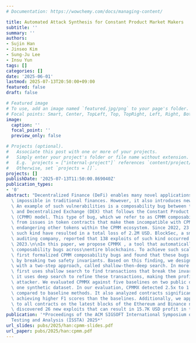 ```yaml
---
# Documentation: https://wowchemy.com/docs/managing-content/

title: Automated Attack Synthesis for Constant Product Market Makers
subtitle: ''
summary: ''
authors:
- Sujin Han
- Jinseo Kim
- Sung-Ju Lee
- Insu Yun
tags: []
categories: []
date: '2025-06-01'
lastmod: 2025-07-13T20:50:00+09:00
featured: false
draft: false

# Featured image
# To use, add an image named `featured.jpg/png` to your page's folder.
# Focal points: Smart, Center, TopLeft, Top, TopRight, Left, Right, BottomLeft, Bottom, BottomRight.
image:
  caption: ''
  focal_point: ''
  preview_only: false

# Projects (optional).
#   Associate this post with one or more of your projects.
#   Simply enter your project's folder or file name without extension.
#   E.g. `projects = ["internal-project"]` references `content/project/deep-learning/index.md`.
#   Otherwise, set `projects = []`.
projects: []
publishDate: '2025-07-13T11:50:00.869040Z'
publication_types:
- '0'
abstract: "Decentralized Finance (DeFi) enables many novel applications that were\
  \ impossible in traditional finances. However, it also introduces new types of vulnerabilities.\
  \ An example of such vulnerabilities is a composability bug between token contracts\
  \ and Decentralized Exchange (DEX) that follows the Constant Product Market Maker\
  \ (CPMM) model. This type of bug, which we refer to as CPMM composability bug, originates\
  \ from issues in token contracts that make them incompatible with CPMMs, thereby\
  \ endangering other tokens within the CPMM ecosystem. Since 2022, 23 exploits of\
  \ such kind have resulted in a total loss of 2.2M USD. BlockSec, a smart contract\
  \ auditing company, reported that 138 exploits of such kind occurred just in February\
  \ 2023.\n\nIn this paper, we propose CPMMX , a tool that automatically detects CPMM\
  \ composability bugs across\nentire blockchains. To achieve such scalability, we\
  \ first formalized CPMM composability bugs and found that these bugs can be induced\
  \ by breaking two safety invariants. Based on this finding, we designed CPMMX equipped\
  \ with a two-step approach, called shallow-then-deep search. In more detail, it\
  \ first uses shallow search to find transactions that break the invariants. Then,\
  \ it uses deep search to refine these transactions, making them profitable for the\
  \ attacker. We evaluated CPMMX against five baselines on two public datasets and\
  \ one synthetic dataset. In our evaluation, CPMMX detected 2.5x to 1.5x more vulnerabilities\
  \ compared to baseline methods. It also analyzed contracts significantly faster,\
  \ achieving higher F1 scores than the baselines. Additionally, we applied CPMMX\
  \ to all contracts on the latest blocks of the Ethereum and Binance networks and\
  \ discovered 26 new exploits that can result in 15.7K USD profit in total."
publication: '*Proceedings of the ACM SIGSOFT International Symposium on Software
  Testing and Analysis (ISSTA) 2025*'
url_slides: pubs/2025/han:cpmm-slides.pdf
url_paper: pubs/2025/han:cpmm.pdf
---
```

